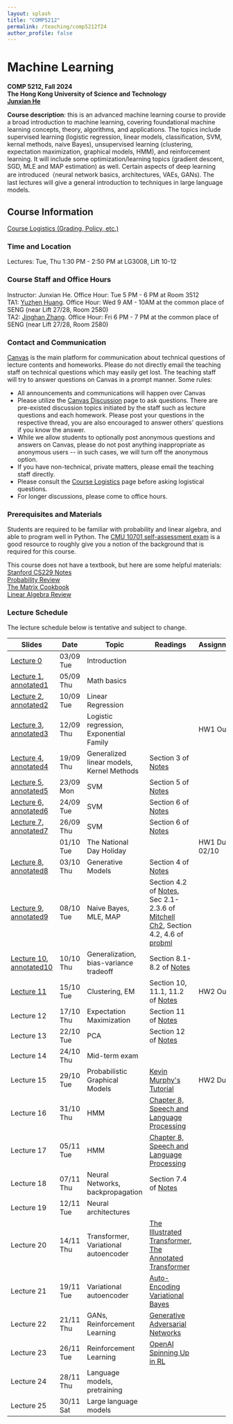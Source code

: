 ```yaml
---
layout: splash
title: "COMP5212"
permalink: /teaching/comp5212f24
author_profile: false
---
```


# Machine Learning

**COMP 5212, Fall 2024**  
**The Hong Kong University of Science and Technology**  
[**Junxian He**](https://jxhe.github.io)

**Course description**: this is an advanced machine learning course to provide a broad introduction to machine learning, covering foundational machine learning concepts, theory, algorithms, and applications. The topics include supervised learning (logistic regression, linear models, classification, SVM, kernal methods, naive Bayes), unsupervised learning (clustering, expectation maximization, graphical models, HMM), and reinforcement learning. It will include some optimization/learning topics (gradient descent, SGD, MLE and MAP estimation) as well. Certain aspects of deep learning are introduced（neural network basics, architectures, VAEs, GANs). The last lectures will give a general introduction to techniques in large language models.

## Course Information

[Course Logistics (Grading, Policy, etc.)](https://docs.google.com/document/d/13ZRiwV2ui4pxqT-njzqesDbWgWg5QvQihGclnbP355k/edit?usp=sharing)

### Time and Location
Lectures: Tue, Thu 1:30 PM - 2:50 PM at LG3008, Lift 10-12

### Course Staff and Office Hours
Instructor: Junxian He. Office Hour: Tue 5 PM - 6 PM at Room 3512  
TA1: [Yuzhen Huang](https://hyz17.github.io). Office Hour: Wed 9 AM - 10AM at the common place of SENG (near Lift 27/28, Room 2580)  
TA2: [Jinghan Zhang](https://jinghan23.github.io). Office Hour: Fri 6 PM - 7 PM at the common place of SENG (near Lift 27/28, Room 2580)

### Contact and Communication
[Canvas](https://canvas.ust.hk/courses/57810) is the main platform for communication about technical questions of lecture contents and homeworks. Please do not directly email the teaching staff on technical questions which may easily get lost. The teaching staff will try to answer questions on Canvas in a prompt manner. Some rules:

* All announcements and communications will happen over Canvas
* Please utilize the [Canvas Discussion](https://canvas.ust.hk/courses/57810/discussion_topics) page to ask questions. There are pre-existed discussion topics initiated by the staff such as lecture questions and each homework. Please post your questions in the respective thread, you are also encouraged to answer others' questions if you know the answer.
* While we allow students to optionally post anonymous questions and answers on Canvas, please do not post anything inappropriate as anonymous users -- in such cases, we will turn off the anonymous option.  
* If you have non-technical, private matters, please email the teaching staff directly.
* Please consult the [Course Logistics](https://docs.google.com/document/d/13ZRiwV2ui4pxqT-njzqesDbWgWg5QvQihGclnbP355k/edit?usp=sharing) page before asking logistical questions.
* For longer discussions, please come to office hours.

### Prerequisites and Materials
Students are required to be familiar with probability and linear algebra, and able to program well in Python. The [CMU 10701 self-assessment exam](https://www.cs.cmu.edu/~aarti/Class/10701_Spring23/Intro_ML_Self_Evaluation_new.pdf) is a good resource to roughly give you a notion of the background that is required for this course.

This course does not have a textbook, but here are some helpful materials:  
[Stanford CS229 Notes](https://cs229.stanford.edu/main_notes.pdf)  
[Probability Review](http://www.cs.cmu.edu/~aarti/Class/10701/recitation/prob_review.pdf)  
[The Matrix Cookbook](https://www.math.uwaterloo.ca/~hwolkowi/matrixcookbook.pdf)  
[Linear Algebra Review](http://www.cs.cmu.edu/~zkolter/course/15-884/linalg-review.pdf)  



### Lecture Schedule
The lecture schedule below is tentative and subject to change.

| Slides     | Date      | Topic                                     | Readings | Assignments |
|------------|-----------|-------------------------------------------|----------|-------------|
| [Lecture 0](/teaching/comp5212f24/lecture0.pdf)  | 03/09 Tue | Introduction                              |          |             |
| [Lecture 1](/teaching/comp5212f24/lecture1.pdf), [annotated1](/teaching/comp5212f24/lecture1_annotated.pdf) | 05/09 Thu | Math basics                               |          |             |
| [Lecture 2](/teaching/comp5212f24/lecture2.pdf), [annotated2](/teaching/comp5212f24/lecture2_annotated.pdf)  | 10/09 Tue | Linear Regression                         |          |             |
| [Lecture 3](/teaching/comp5212f24/lecture3.pdf), [annotated3](/teaching/comp5212f24/lecture3_annotated.pdf)  | 12/09 Thu | Logistic regression, Exponential Family   |          |   HW1 Out          |
| [Lecture 4](/teaching/comp5212f24/lecture4.pdf), [annotated4](/teaching/comp5212f24/lecture4_annotated.pdf) | 19/09 Thu | Generalized linear models, Kernel Methods | Section 3 of [Notes](https://cs229.stanford.edu/main_notes.pdf) | |
| [Lecture 5](/teaching/comp5212f24/lecture5.pdf), [annotated5](/teaching/comp5212f24/lecture5_annotated.pdf)  | 23/09 Mon | SVM                       | Section 5 of [Notes](https://cs229.stanford.edu/main_notes.pdf) | |
| [Lecture 6](/teaching/comp5212f24/lecture6.pdf), [annotated6](/teaching/comp5212f24/lecture6_annotated.pdf)  | 24/09 Tue | SVM                                       | Section 6 of [Notes](https://cs229.stanford.edu/main_notes.pdf) | |
| [Lecture 7](/teaching/comp5212f24/lecture7.pdf), [annotated7](/teaching/comp5212f24/lecture7_annotated.pdf)  | 26/09 Thu | SVM                                       | Section 6 of [Notes](https://cs229.stanford.edu/main_notes.pdf) | |
|   | 01/10 Tue | The National Day Holiday                                       |  |HW1 Due on 02/10 |
| [Lecture 8](/teaching/comp5212f24/lecture8.pdf), [annotated8](/teaching/comp5212f24/lecture8_annotated.pdf)  | 03/10 Thu | Generative Models                         | Section 4 of [Notes](https://cs229.stanford.edu/main_notes.pdf) | |
| [Lecture 9](/teaching/comp5212f24/lecture9.pdf), [annotated9](/teaching/comp5212f24/lecture9_annotated.pdf)  | 08/10 Tue | Naive Bayes, MLE, MAP                     | Section 4.2 of [Notes](https://cs229.stanford.edu/main_notes.pdf), Sec 2.1-2.3.6 of [Mitchell Ch2](/teaching/comp5212s24/Joint_MLE_MAP.pdf), Section 4.2, 4.6 of [probml](https://probml.github.io/pml-book/book1.html) | |
| [Lecture 10](/teaching/comp5212f24/lecture10.pdf), [annotated10](/teaching/comp5212f24/lecture10_annotated.pdf) | 10/10 Thu | Generalization, bias-variance tradeoff    | Section 8.1-8.2 of [Notes](https://cs229.stanford.edu/main_notes.pdf) | |
| [Lecture 11](/teaching/comp5212f24/lecture11.pdf) | 15/10 Tue | Clustering, EM                            | Section 10, 11.1, 11.2 of [Notes](https://cs229.stanford.edu/main_notes.pdf) | HW2 Out |
| Lecture 12 | 17/10 Thu | Expectation Maximization                  | Section 11 of [Notes](https://cs229.stanford.edu/main_notes.pdf) | |
| Lecture 13 | 22/10 Tue | PCA                                       | Section 12 of [Notes](https://cs229.stanford.edu/main_notes.pdf) | |
| Lecture 14 | 24/10 Thu | Mid-term exam                             |          |             |
| Lecture 15 | 29/10 Tue | Probabilistic Graphical Models            | [Kevin Murphy's Tutorial](https://www.cs.ubc.ca/%7Emurphyk/Bayes/bayes.html) | HW2 Due |
| Lecture 16 | 31/10 Thu | HMM                                       | [Chapter 8, Speech and Language Processing](https://web.stanford.edu/~jurafsky/slp3/A.pdf) | |
| Lecture 17 | 05/11 Tue | HMM                                       | [Chapter 8, Speech and Language Processing](https://web.stanford.edu/~jurafsky/slp3/A.pdf) | |
| Lecture 18 | 07/11 Thu | Neural Networks, backpropagation          | Section 7.4 of [Notes](https://cs229.stanford.edu/main_notes.pdf) | |
| Lecture 19 | 12/11 Tue | Neural architectures                      |          |             |
| Lecture 20 | 14/11 Thu | Transformer, Variational autoencoder      | [The Illustrated Transformer](http://jalammar.github.io/illustrated-transformer/), [The Annotated Transformer](https://nlp.seas.harvard.edu/2018/04/03/attention.html) | |
| Lecture 21 | 19/11 Tue | Variational autoencoder                   | [Auto-Encoding Variational Bayes](https://arxiv.org/abs/1312.6114) | |
| Lecture 22 | 21/11 Thu | GANs, Reinforcement Learning              | [Generative Adversarial Networks](https://arxiv.org/abs/1406.2661) | |
| Lecture 23 | 26/11 Tue | Reinforcement Learning                    | [OpenAI Spinning Up in RL](https://spinningup.openai.com/en/latest/) | |
| Lecture 24 | 28/11 Thu | Language models, pretraining              |          |             |
| Lecture 25 | 30/11 Sat | Large language models                     |          |             |



